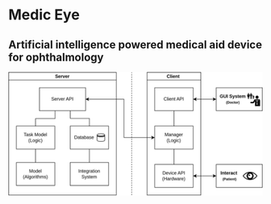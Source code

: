 # Medic Eye

## Artificial intelligence powered medical aid device for ophthalmology

![Image](https://raw.githubusercontent.com/mediceye-app/.github/main/images/base-architecture.png)